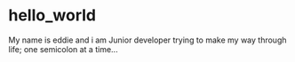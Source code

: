 # hello_world
My name is eddie and i am Junior developer trying to make my way through life; one semicolon at a time...
